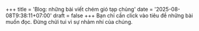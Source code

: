 +++
title = 'Blog: những bài viết chém gió tạp chủng'
date = '2025-08-08T9:38:11+07:00'
draft = false
+++
Bạn chỉ cần click vào tiêu đề những bài muốn đọc. Đừng chửi tui vì sự nhảm nhí của chúng.